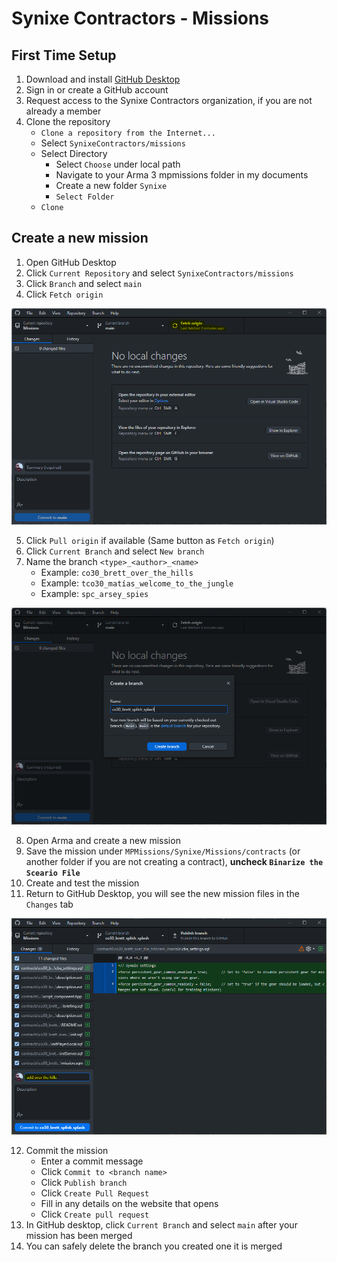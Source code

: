 # Synixe Contractors - Missions

## First Time Setup

1. Download and install [GitHub Desktop](https://desktop.github.com/)
2. Sign in or create a GitHub account
3. Request access to the Synixe Contractors organization, if you are not already a member
4. Clone the repository
    - `Clone a repository from the Internet...`
    - Select `SynixeContractors/missions`
    - Select Directory
        - Select `Choose` under local path
        - Navigate to your Arma 3 mpmissions folder in my documents
        - Create a new folder `Synixe`
        - `Select Folder`
    - `Clone`

## Create a new mission

1. Open GitHub Desktop
2. Click `Current Repository` and select `SynixeContractors/missions`
3. Click `Branch` and select `main`
4. Click `Fetch origin`

![Fetch Origin](.github/docs/github_01_fetch_origin.png)

5. Click `Pull origin` if available (Same button as `Fetch origin`)
6. Click `Current Branch` and select `New branch`
7. Name the branch `<type>_<author>_<name>`
    - Example: `co30_brett_over_the_hills`
    - Example: `tco30_matías_welcome_to_the_jungle`
    - Example: `spc_arsey_spies`

![New Branch](.github/docs/github_02_branch.png)

8. Open Arma and create a new mission
9. Save the mission under `MPMissions/Synixe/Missions/contracts` (or another folder if you are not creating a contract), **uncheck `Binarize the Sceario File`**
10. Create and test the mission
11. Return to GitHub Desktop, you will see the new mission files in the `Changes` tab

![Commit](.github/docs/github_03_commit_summary.png)

12. Commit the mission
    - Enter a commit message
    - Click `Commit to <branch name>`
    - Click `Publish branch`
    - Click `Create Pull Request`
    - Fill in any details on the website that opens
    - Click `Create pull request`
13. In GitHub desktop, click `Current Branch` and select `main` after your mission has been merged
14. You can safely delete the branch you created one it is merged
